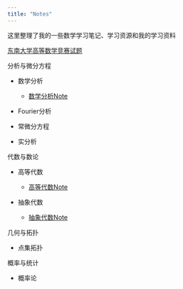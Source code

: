 ```yaml
---
title: "Notes"
---
```


这里整理了我的一些数学学习笔记、学习资源和我的学习资料

[东南大学高等数学竞赛试题](https://liyanyang1219.github.io/assets/southeast.pdf)

分析与微分方程

* 数学分析
  - [数学分析Note](https://liyanyang1219.github.io/assets/MathematicalAnalysis.pdf)
  
* Fourier分析

* 常微分方程

* 实分析
  
代数与数论

* 高等代数
  - [高等代数Note](https://liyanyang1219.github.io/assets/AdvancedAlgebra.pdf)

* 抽象代数
  - [抽象代数Note](https://liyanyang1219.github.io/assets/AbstractAlgebra.pdf)

几何与拓扑

* 点集拓扑

概率与统计

* 概率论
